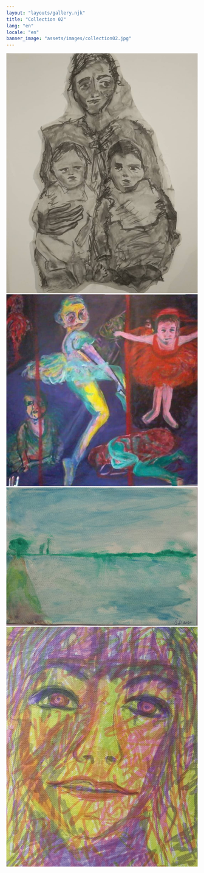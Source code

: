 ```yaml
---
layout: "layouts/gallery.njk"
title: "Collection 02"
lang: "en"
locale: "en"
banner_image: "assets/images/collection02.jpg"
---
```


<a href="/assets/images/collection01.jpg" class="image" data-lightbox="collection" data-title="A super painting">
  <img src="/assets/images/collection01.jpg" class="gallery-image" data-position="center center"/>
</a>

<a href="/assets/images/collection02.jpg" class="image" data-lightbox="collection" data-title="An amazing painting">
  <img src="/assets/images/collection02.jpg" class="gallery-image" data-position="center center" />
</a>

<a href="/assets/images/collection03.jpg" class="image" data-lightbox="collection" data-title="A fantastic painting">
  <img src="/assets/images/collection03.jpg" class="gallery-image" data-position="center center" />
</a>

<a href="/assets/images/collection04.jpg" class="image" data-lightbox="collection" data-title="A unique painting">
  <img src="/assets/images/collection04.jpg" class="gallery-image" data-position="center center" />
</a>
